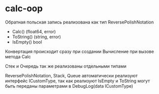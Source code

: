 # calc-oop
Обратная польская запись реализована как тип ReversePolishNotation
- Calc() (float64, error)
- ToString() (string, error)
- IsEmpty() bool

Конвертация происходит сразу при создании
Вычисление при вызове метода Calc

Стек и Очередь так же реализованы отдельными типами

ReversePolishNotation, Stack, Queue автоматически реализуют интерфейс ICustomType, так как реализуют IsEmpty и ToString 
могут быть переданы параметрами в DebugLog(data ICustomType)
